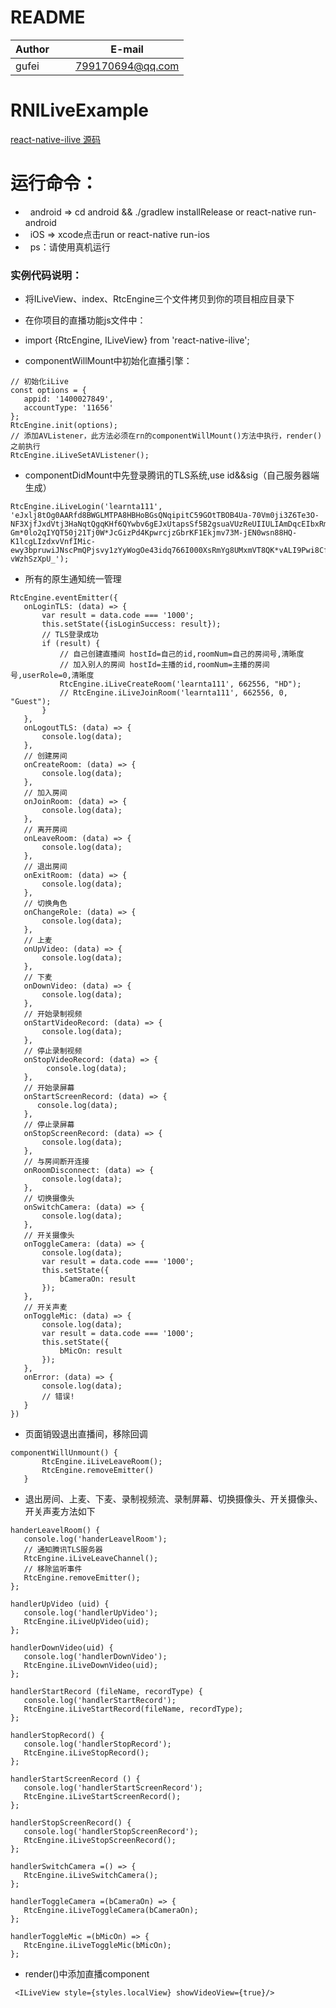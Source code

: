 # README
| Author        |     E-mail      |
| ------------- |:---------------:|
| gufei         | 799170694@qq.com|


# RNILiveExample
[react-native-ilive 源码](https://github.com/midas-gufei/react-native-ilive)

# 运行命令：
*   android => cd android && ./gradlew installRelease or react-native run-android
*   iOS => xcode点击run or react-native run-ios
*   ps：请使用真机运行

### 实例代码说明：

*   将ILiveView、index、RtcEngine三个文件拷贝到你的项目相应目录下

*   在你项目的直播功能js文件中：

  *  import {RtcEngine, ILiveView} from 'react-native-ilive';

  *  componentWillMount中初始化直播引擎：
   ```
  // 初始化iLive
  const options = {
      appid: '1400027849',
      accountType: '11656'
  };
  RtcEngine.init(options);
  // 添加AVListener，此方法必须在rn的componentWillMount()方法中执行，render()之前执行
  RtcEngine.iLiveSetAVListener();
 ```
*  componentDidMount中先登录腾讯的TLS系统,use id&&sig（自己服务器端生成）
 ```
RtcEngine.iLiveLogin('learnta111', 'eJxlj8tOg0AARfd8BWGLMTPA8HBHoBGsQNqipitC59GOtTBOB4Ua-70Vm0ji3Z6Te3O-NF3XjfJxdVtj3HaNqtQgqKHf6QYwbv6gEJxUtapsSf5B2gsuaVUzReUIIULIAmDqcEIbxRm-Gm*0lo2qIYQT50j21Tj0W*JcGizPd4KpwrcjzGbrKF1Ekjmv73M-jEN0wsn88HQ-K1lcgLIzdxvVnfIMic-ewy3bpruwiJNscPmQPjsvy1zYyWogOe43idq766I000XsRmYg8UMxmVT8QK*vALI9Pwi8Cf2g8sjbZhQsABG0bPATQ-vWzhSzXpU_');
 ```
*  所有的原生通知统一管理
 ```
RtcEngine.eventEmitter({
    onLoginTLS: (data) => {
        var result = data.code === '1000';
        this.setState({isLoginSuccess: result});
        // TLS登录成功
        if (result) {
            // 自己创建直播间 hostId=自己的id,roomNum=自己的房间号,清晰度
            // 加入别人的房间 hostId=主播的id,roomNum=主播的房间号,userRole=0,清晰度
            RtcEngine.iLiveCreateRoom('learnta111', 662556, "HD");
            // RtcEngine.iLiveJoinRoom('learnta111', 662556, 0, "Guest");
        }
    },
    onLogoutTLS: (data) => {
        console.log(data);
    },
    // 创建房间
    onCreateRoom: (data) => {
        console.log(data);
    },
    // 加入房间
    onJoinRoom: (data) => {
        console.log(data);
    },
    // 离开房间
    onLeaveRoom: (data) => {
        console.log(data);
    },
    // 退出房间
    onExitRoom: (data) => {
        console.log(data);
    },
    // 切换角色
    onChangeRole: (data) => {
        console.log(data);
    },
    // 上麦
    onUpVideo: (data) => {
        console.log(data);
    },
    // 下麦
    onDownVideo: (data) => {
        console.log(data);
    },
    // 开始录制视频
    onStartVideoRecord: (data) => {
        console.log(data);
    },
    // 停止录制视频
    onStopVideoRecord: (data) => {
         console.log(data);
    },
    // 开始录屏幕
    onStartScreenRecord: (data) => {
       console.log(data);
    },
    // 停止录屏幕
    onStopScreenRecord: (data) => {
        console.log(data);
    },
    // 与房间断开连接
    onRoomDisconnect: (data) => {
        console.log(data);
    },
    // 切换摄像头
    onSwitchCamera: (data) => {
        console.log(data);
    },
    // 开关摄像头
    onToggleCamera: (data) => {
        console.log(data);
        var result = data.code === '1000';
        this.setState({
            bCameraOn: result
        });
    },
    // 开关声麦
    onToggleMic: (data) => {
        console.log(data);
        var result = data.code === '1000';
        this.setState({
            bMicOn: result
        });
    },
    onError: (data) => {
        console.log(data);
        // 错误!
    }
})
  ```
*  页面销毁退出直播间，移除回调
 ```
componentWillUnmount() {
        RtcEngine.iLiveLeaveRoom();
        RtcEngine.removeEmitter()
    }
 ```
*  退出房间、上麦、下麦、录制视频流、录制屏幕、切换摄像头、开关摄像头、开关声麦方法如下
 ```
handerLeavelRoom() {
    console.log('handerLeavelRoom');
    // 通知腾讯TLS服务器
    RtcEngine.iLiveLeaveChannel();
    // 移除监听事件
    RtcEngine.removeEmitter();
};

handlerUpVideo (uid) {
    console.log('handlerUpVideo');
    RtcEngine.iLiveUpVideo(uid);
};

handlerDownVideo(uid) {
    console.log('handlerDownVideo');
    RtcEngine.iLiveDownVideo(uid);
};

handlerStartRecord (fileName, recordType) {
    console.log('handlerStartRecord');
    RtcEngine.iLiveStartRecord(fileName, recordType);
};

handlerStopRecord() {
    console.log('handlerStopRecord');
    RtcEngine.iLiveStopRecord();
};

handlerStartScreenRecord () {
    console.log('handlerStartScreenRecord');
    RtcEngine.iLiveStartScreenRecord();
};

handlerStopScreenRecord() {
    console.log('handlerStopScreenRecord');
    RtcEngine.iLiveStopScreenRecord();
};

handlerSwitchCamera =() => {
    RtcEngine.iLiveSwitchCamera();
};

handlerToggleCamera =(bCameraOn) => {
    RtcEngine.iLiveToggleCamera(bCameraOn);
};

handlerToggleMic =(bMicOn) => {
    RtcEngine.iLiveToggleMic(bMicOn);
};
 ```
*  render()中添加直播component
 ```
  <ILiveView style={styles.localView} showVideoView={true}/>
 ```
